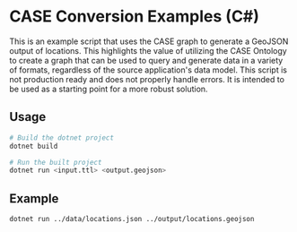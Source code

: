 # CASE Conversion Examples (C#)

This is an example script that uses the CASE graph to generate a GeoJSON output of locations. This highlights the value
of utilizing the CASE Ontology to create a graph that can be used to query and generate data in a variety of formats,
regardless of the source application's data model. This script is not production ready and does not properly handle
errors. It is intended to be used as a starting point for a more robust solution.

## Usage

```bash
# Build the dotnet project
dotnet build

# Run the built project
dotnet run <input.ttl> <output.geojson>
```

## Example

```bash
dotnet run ../data/locations.json ../output/locations.geojson
```
